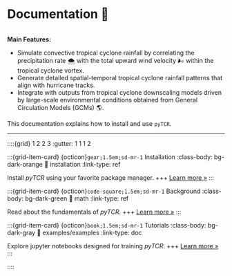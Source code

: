 # Documentation 🔎

```{rubric} pyTCR: A physics-based model developed in python to estimate rainfall induced by tropical cyclones🌀
```

**Main Features:**

- Simulate convective tropical cyclone rainfall by correlating the precipitation rate 🌨️ with the total upward wind velocity 🌬️ within the tropical cyclone vortex.
- Generate detailed spatial-temporal tropical cyclone rainfall patterns that align with hurricane tracks.
- Integrate with outputs from tropical cyclone downscaling models driven by large-scale environmental conditions obtained from General Circulation Models (GCMs) 🌎.

This documentation explains how to install and use `pyTCR`.

---

::::{grid} 1 2 2 3
:gutter: 1 1 1 2

:::{grid-item-card} {octicon}`gear;1.5em;sd-mr-1` Installation
:class-body: bg-dark-orange
:link: installation
:link-type: ref

Install *pyTCR* using your favorite package manager.
+++
[Learn more »](./installation.md)
:::

:::{grid-item-card} {octicon}`code-square;1.5em;sd-mr-1` Background
:class-body: bg-dark-green
:link: math
:link-type: ref

Read about the fundamentals of *pyTCR*.
+++
[Learn more »](math.md)
:::

:::{grid-item-card} {octicon}`book;1.5em;sd-mr-1` Tutorials
:class-body: bg-dark-gray
:link: examples/examples
:link-type: doc

Explore jupyter notebooks designed for training *pyTCR*.
+++
[Learn more »](./examples/examples.md)
:::

::::
